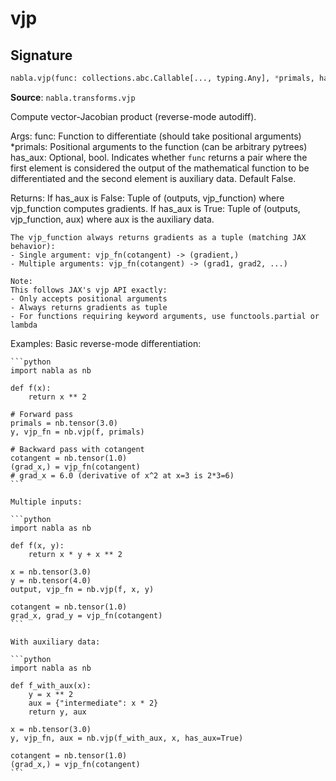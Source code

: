 # vjp

## Signature

```python
nabla.vjp(func: collections.abc.Callable[..., typing.Any], *primals, has_aux: bool = False) -> tuple[typing.Any, collections.abc.Callable] | tuple[typing.Any, collections.abc.Callable, typing.Any]
```

**Source**: `nabla.transforms.vjp`

Compute vector-Jacobian product (reverse-mode autodiff).

Args:
    func: Function to differentiate (should take positional arguments)
    *primals: Positional arguments to the function (can be arbitrary pytrees)
    has_aux: Optional, bool. Indicates whether `func` returns a pair where the
        first element is considered the output of the mathematical function to be
        differentiated and the second element is auxiliary data. Default False.

Returns:
    If has_aux is False:
        Tuple of (outputs, vjp_function) where vjp_function computes gradients.
    If has_aux is True:
        Tuple of (outputs, vjp_function, aux) where aux is the auxiliary data.

    The vjp_function always returns gradients as a tuple (matching JAX behavior):
    - Single argument: vjp_fn(cotangent) -> (gradient,)
    - Multiple arguments: vjp_fn(cotangent) -> (grad1, grad2, ...)

    Note:
    This follows JAX's vjp API exactly:
    - Only accepts positional arguments
    - Always returns gradients as tuple
    - For functions requiring keyword arguments, use functools.partial or lambda

Examples:
    Basic reverse-mode differentiation:

    ```python
    import nabla as nb

    def f(x):
        return x ** 2

    # Forward pass
    primals = nb.tensor(3.0)
    y, vjp_fn = nb.vjp(f, primals)
    
    # Backward pass with cotangent
    cotangent = nb.tensor(1.0)
    (grad_x,) = vjp_fn(cotangent)
    # grad_x = 6.0 (derivative of x^2 at x=3 is 2*3=6)
    ```

    Multiple inputs:

    ```python
    import nabla as nb

    def f(x, y):
        return x * y + x ** 2

    x = nb.tensor(3.0)
    y = nb.tensor(4.0)
    output, vjp_fn = nb.vjp(f, x, y)
    
    cotangent = nb.tensor(1.0)
    grad_x, grad_y = vjp_fn(cotangent)
    ```

    With auxiliary data:

    ```python
    import nabla as nb

    def f_with_aux(x):
        y = x ** 2
        aux = {"intermediate": x * 2}
        return y, aux

    x = nb.tensor(3.0)
    y, vjp_fn, aux = nb.vjp(f_with_aux, x, has_aux=True)
    
    cotangent = nb.tensor(1.0)
    (grad_x,) = vjp_fn(cotangent)
    ```

